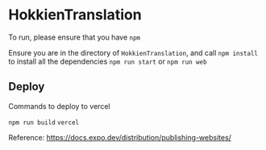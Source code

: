 # HokkienTranslation

To run, please ensure that you have `npm`

Ensure you are in the directory of `HokkienTranslation`, and call
`npm install` to install all the dependencies
`npm run start` or `npm run web`

## Deploy

Commands to deploy to vercel

`npm run build`
`vercel`

Reference: https://docs.expo.dev/distribution/publishing-websites/ 
